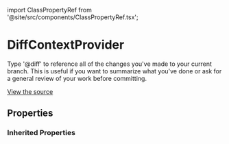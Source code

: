 import ClassPropertyRef from '@site/src/components/ClassPropertyRef.tsx';

# DiffContextProvider

Type '@diff' to reference all of the changes you've made to your current branch. This is useful if you want to summarize what you've done or ask for a general review of your work before committing.

[View the source](https://github.com/continuedev/continue/tree/main/continuedev/src/continuedev/plugins/context_providers/diff.py)

## Properties

<ClassPropertyRef name='workspace_dir' details='{&quot;title&quot;: &quot;Workspace Dir&quot;, &quot;type&quot;: &quot;string&quot;}' required={false} default=""/><ClassPropertyRef name='DIFF_CONTEXT_ITEM_ID' details='{&quot;title&quot;: &quot;Diff Context Item Id&quot;, &quot;default&quot;: &quot;diff&quot;, &quot;type&quot;: &quot;string&quot;}' required={false} default="diff"/>

### Inherited Properties

<ClassPropertyRef name='title' details='{&quot;title&quot;: &quot;Title&quot;, &quot;default&quot;: &quot;diff&quot;, &quot;type&quot;: &quot;string&quot;}' required={false} default="diff"/><ClassPropertyRef name='display_title' details='{&quot;title&quot;: &quot;Display Title&quot;, &quot;default&quot;: &quot;Diff&quot;, &quot;type&quot;: &quot;string&quot;}' required={false} default="Diff"/><ClassPropertyRef name='description' details='{&quot;title&quot;: &quot;Description&quot;, &quot;default&quot;: &quot;Output of &#x27;git diff&#x27; in current repo&quot;, &quot;type&quot;: &quot;string&quot;}' required={false} default="Output of &#x27;git diff&#x27; in current repo"/><ClassPropertyRef name='dynamic' details='{&quot;title&quot;: &quot;Dynamic&quot;, &quot;default&quot;: true, &quot;type&quot;: &quot;boolean&quot;}' required={false} default="True"/><ClassPropertyRef name='requires_query' details='{&quot;title&quot;: &quot;Requires Query&quot;, &quot;description&quot;: &quot;Indicates whether the ContextProvider requires a query. For example, the SearchContextProvider requires you to type &#x27;@search &lt;STRING_TO_SEARCH&gt;&#x27;. This will change the behavior of the UI so that it can indicate the expectation for a query.&quot;, &quot;default&quot;: false, &quot;type&quot;: &quot;boolean&quot;}' required={false} default="False"/>
